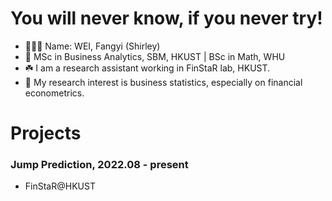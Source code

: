 # You will never know, if you never try!

<!--
**shirleyweify/shirleyweify** is a ✨ _special_ ✨ repository because its `README.md` (this file) appears on your GitHub profile.

Here are some ideas to get you started:

- 🔭 I’m currently working on ...
- 🌱 I’m currently learning ...
- 👯 I’m looking to collaborate on ...
- 🤔 I’m looking for help with ...
- 💬 Ask me about ...
- 📫 How to reach me: ...
- 😄 Pronouns: ...
- ⚡ Fun fact: ...
-->

- 👱🏻‍♀️ Name: WEI, Fangyi (Shirley)
- 📍 MSc in Business Analytics, SBM, HKUST | BSc in Math, WHU
- ☘️ I am a research assistant working in FinStaR lab, HKUST.
- 🧐 My research interest is business statistics, especially on financial econometrics.

<!--

- 🔖 See more about me: https://shirleyweify.github.io

-->

# Projects

### Jump Prediction, 2022.08 - present
- FinStaR@HKUST
